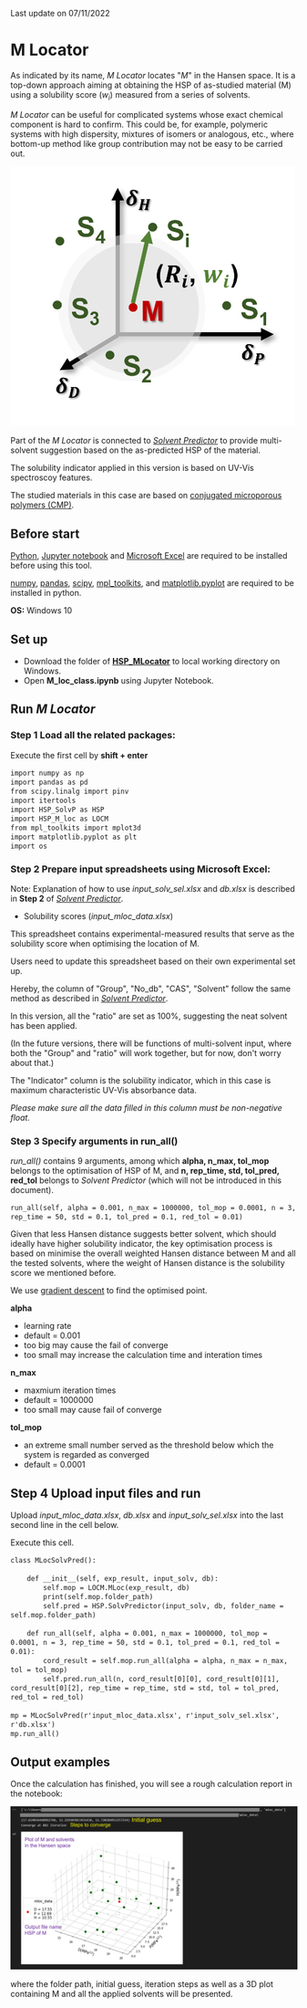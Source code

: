 Last update on 07/11/2022

# M Locator

As indicated by its name, *M Locator* locates "*M*" in the Hansen space. It is a top-down approach aiming at obtaining the HSP of as-studied material (M) using a solubility score (*w<sub>i</sub>*) measured from a series of solvents.

*M Locator* can be useful for complicated systems whose exact chemical component is hard to confirm. This could be, for example, polymeric systems with high dispersity, mixtures of isomers or analogous, etc., where bottom-up method like group contribution may not be easy to be carried out. 

<p>
  <img src=https://github.com/xueannafang/hsp-toolkits/blob/main/figs/m_loc_sch.png width=500>
  </p>

Part of the *M Locator* is connected to [*Solvent Predictor*](https://github.com/xueannafang/hsp-toolkits/edit/main/HSP_SolventPredictor/solv_pred_readme.md) to provide multi-solvent suggestion based on the as-predicted HSP of the material.

The solubility indicator applied in this version is based on UV-Vis spectroscoy features.

The studied materials in this case are based on [conjugated microporous polymers (CMP)](https://www.sciencedirect.com/topics/engineering/conjugated-microporous-polymer).


## Before start

[Python](https://www.python.org/),
[Jupyter notebook](https://jupyter.org/)
and [Microsoft Excel](https://www.microsoft.com/en-us/microsoft-365/excel) are required to be installed before using this tool.

[numpy](https://numpy.org/),
[pandas](https://pandas.pydata.org/), 
[scipy](https://docs.scipy.org/doc/), 
[mpl_toolkits](https://matplotlib.org/1.3.0/mpl_toolkits/index.html), and 
[matplotlib.pyplot](https://matplotlib.org/3.5.3/api/_as_gen/matplotlib.pyplot.html) are required to be installed in python.

**OS:** Windows 10

## Set up

- Download the folder of [**HSP_MLocator**](https://github.com/xueannafang/hsp-toolkits/tree/main/HSP_MLocator) to local working directory on Windows.
- Open **M_loc_class.ipynb** using Jupyter Notebook.

## Run *M Locator*

### Step 1 Load all the related packages:

Execute the first cell by **shift + enter**
```
import numpy as np
import pandas as pd
from scipy.linalg import pinv
import itertools
import HSP_SolvP as HSP
import HSP_M_loc as LOCM
from mpl_toolkits import mplot3d
import matplotlib.pyplot as plt
import os
```
### Step 2 Prepare input spreadsheets using Microsoft Excel:

Note: Explanation of how to use *input_solv_sel.xlsx* and *db.xlsx* is described in **Step 2** of [*Solvent Predictor*](https://github.com/xueannafang/hsp-toolkits/edit/main/HSP_SolventPredictor/solv_pred_readme.md).

- Solubility scores (*input_mloc_data.xlsx*)

This spreadsheet contains experimental-measured results that serve as the solubility score when optimising the location of M.

Users need to update this spreadsheet based on their own experimental set up.

Hereby, the column of "Group", "No_db", "CAS", "Solvent" follow the same method as described in [*Solvent Predictor*](https://github.com/xueannafang/hsp-toolkits/edit/main/HSP_SolventPredictor/solv_pred_readme.md).

In this version, all the "ratio" are set as 100%, suggesting the neat solvent has been applied.

(In the future versions, there will be functions of multi-solvent input, where both the "Group" and "ratio" will work together, but for now, don't worry about that.)

The "Indicator" column is the solubility indicator, which in this case is maximum characteristic UV-Vis absorbance data.

*Please make sure all the data filled in this column must be non-negative float.*

### Step 3 Specify arguments in run_all()

*run_all()* contains 9 arguments, among which **alpha, n_max, tol_mop** belongs to the optimisation of HSP of M, and **n, rep_time, std, tol_pred, red_tol** belongs to *Solvent Predictor* (which will not be introduced in this document).

```
run_all(self, alpha = 0.001, n_max = 1000000, tol_mop = 0.0001, n = 3, rep_time = 50, std = 0.1, tol_pred = 0.1, red_tol = 0.01)
```

Given that less Hansen distance suggests better solvent, which should ideally have higher solubility indicator, the key optimisation process is based on minimise the overall weighted Hansen distance between M and all the tested solvents, where the weight of Hansen distance is the solubility score we mentioned before.

We use [gradient descent](https://ml-cheatsheet.readthedocs.io/en/latest/gradient_descent.html) to find the optimised point.

**alpha**

- learning rate
- default = 0.001
- too big may cause the fail of converge
- too small may increase the calculation time and interation times

**n_max**
- maxmium iteration times
- default = 1000000
- too small may cause fail of converge

**tol_mop**
- an extreme small number served as the threshold below which the system is regarded as converged
- default = 0.0001

## Step 4 Upload input files and run

Upload *input_mloc_data.xlsx*, *db.xlsx* and *input_solv_sel.xlsx* into the last second line in the cell below.

Execute this cell.

```
class MLocSolvPred():

    def __init__(self, exp_result, input_solv, db):
        self.mop = LOCM.MLoc(exp_result, db)
        print(self.mop.folder_path)
        self.pred = HSP.SolvPredictor(input_solv, db, folder_name = self.mop.folder_path)
    
    def run_all(self, alpha = 0.001, n_max = 1000000, tol_mop = 0.0001, n = 3, rep_time = 50, std = 0.1, tol_pred = 0.1, red_tol = 0.01):
        cord_result = self.mop.run_all(alpha = alpha, n_max = n_max, tol = tol_mop)
        self.pred.run_all(n, cord_result[0][0], cord_result[0][1], cord_result[0][2], rep_time = rep_time, std = std, tol = tol_pred, red_tol = red_tol)

mp = MLocSolvPred(r'input_mloc_data.xlsx', r'input_solv_sel.xlsx', r'db.xlsx')
mp.run_all()
```

## Output examples

Once the calculation has finished, you will see a rough calculation report in the notebook:
<p>
  <img src=https://github.com/xueannafang/hsp-toolkits/blob/main/figs/op_mloc_notebook.png>
  </p>

where the folder path, initial guess, iteration steps as well as a 3D plot containing M and all the applied solvents will be presented.


